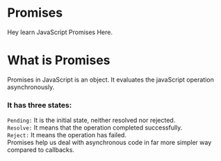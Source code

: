 # Promises
Hey learn JavaScript Promises Here.


# What is Promises
Promises in JavaScript is an object. It evaluates the javaScript operation asynchronously.

### It has three states: 
`Pending:`  It is the initial state, neither resolved nor rejected. \
`Resolve:`  It means that the operation completed successfully. \
`Reject:`   It means the operation has failed. \
Promises help us deal with asynchronous code in far more simpler way compared to callbacks.

